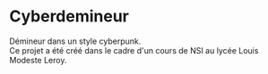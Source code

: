 # Cyberdemineur
Démineur dans un style cyberpunk.  
Ce projet a été créé dans le cadre d'un cours de NSI au lycée Louis Modeste Leroy.